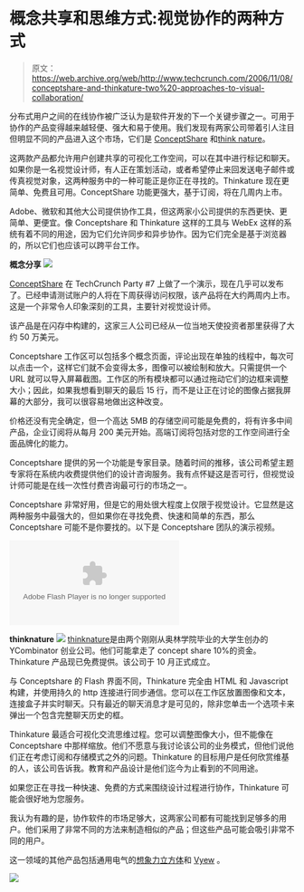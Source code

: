 # 概念共享和思维方式:视觉协作的两种方式

> 原文：<https://web.archive.org/web/http://www.techcrunch.com/2006/11/08/conceptshare-and-thinkature-two%20-approaches-to-visual-collaboration/>

分布式用户之间的在线协作被广泛认为是软件开发的下一个关键步骤之一。可用于协作的产品变得越来越轻便、强大和易于使用。我们发现有两家公司带着引人注目但明显不同的产品进入这个市场，它们是 [ConceptShare](https://web.archive.org/web/20090109031716/http://conceptshare.com/) 和[think nature](https://web.archive.org/web/20090109031716/http://thinkature.com/)。

这两款产品都允许用户创建共享的可视化工作空间，可以在其中进行标记和聊天。如果你是一名视觉设计师，有人正在策划活动，或者希望停止来回发送电子邮件或传真视觉对象，这两种服务中的一种可能正是你正在寻找的。Thinkature 现在更简单、免费且可用。ConceptShare 功能更强大，基于订阅，将在几周内上市。

Adobe、微软和其他大公司提供协作工具，但这两家小公司提供的东西更快、更简单、更便宜。像 Conceptshare 和 Thinkature 这样的工具与 WebEx 这样的系统有着不同的用途，因为它们允许同步和异步协作。因为它们完全是基于浏览器的，所以它们也应该可以跨平台工作。

 **概念分享**
[![](img/369cfc171602b0def3a30c06ebee6b8f.png)](https://web.archive.org/web/20090109031716/http://conceptshare.com/)

[ConceptShare](https://web.archive.org/web/20090109031716/http://conceptshare.com/) 在 TechCrunch Party #7 上做了一个演示，现在几乎可以发布了。已经申请测试账户的人将在下周获得访问权限，该产品将在大约两周内上市。这是一个非常令人印象深刻的工具，主要针对视觉设计师。

该产品是在闪存中构建的，这家三人公司已经从一位当地天使投资者那里获得了大约 50 万美元。

Conceptshare 工作区可以包括多个概念页面，评论出现在单独的线程中，每次可以点击一个，这样它们就不会变得太多，图像可以被绘制和放大。只需提供一个 URL 就可以导入屏幕截图。工作区的所有模块都可以通过拖动它们的边框来调整大小；因此，如果我想看到聊天的最后 15 行，而不是让正在讨论的图像占据我屏幕的大部分，我可以很容易地做出这种改变。

价格还没有完全确定，但一个高达 5MB 的存储空间可能是免费的，将有许多中间产品，企业订阅将从每月 200 美元开始。高端订阅将包括对您的工作空间进行全面品牌化的能力。

Conceptshare 提供的另一个功能是专家目录。随着时间的推移，该公司希望主题专家将在系统内收费提供他们的设计咨询服务。我有点怀疑这是否可行，但视觉设计师可能是在线一次性付费咨询最可行的市场之一。

Conceptshare 非常好用，但是它的用处很大程度上仅限于视觉设计。它显然是这两种服务中最强大的，但如果你在寻找免费、快速和简单的东西，那么 Conceptshare 可能不是你要找的。以下是 Conceptshare 团队的演示视频。

<param name="movie" value="http://www.youtube.com/v/V5CXHOEfFJc"><param name="wmode" value="transparent"><embed src="https://web.archive.org/web/20090109031716oe_/http://www.youtube.com/v/V5CXHOEfFJc" type="application/x-shockwave-flash" wmode="transparent">

**thinknature**
[![](img/3676c51436d3df81e6b5d4f6a75f10af.png)](https://web.archive.org/web/20090109031716/http://thinkature.com/)
[thinknature](https://web.archive.org/web/20090109031716/http://thinkature.com/)是由两个刚刚从奥林学院毕业的大学生创办的 YCombinator 创业公司。他们可能拿走了 concept share 10%的资金。Thinkature 产品现已免费提供。该公司于 10 月正式成立。

与 Conceptshare 的 Flash 界面不同，Thinkature 完全由 HTML 和 Javascript 构建，并使用持久的 http 连接进行同步通信。您可以在工作区放置图像和文本，连接盒子并实时聊天。只有最近的聊天消息才是可见的，除非您单击一个选项卡来弹出一个包含完整聊天历史的框。

Thinkature 最适合可视化交流思维过程。您可以调整图像大小，但不能像在 Conceptshare 中那样缩放。他们不愿意与我讨论该公司的业务模式，但他们说他们正在考虑订阅和存储模式之外的问题。Thinkature 的目标用户是任何欣赏维基的人，该公司告诉我。教育和产品设计是他们迄今为止看到的不同用途。

如果您正在寻找一种快速、免费的方式来围绕设计过程进行协作，Thinkature 可能会很好地为您服务。

我认为有趣的是，协作软件的市场足够大，这两家公司都有可能找到足够多的用户。他们采用了非常不同的方法来制造相似的产品；但这些产品可能会吸引非常不同的用户。

这一领域的其他产品包括通用电气的[想象力立方体](https://web.archive.org/web/20090109031716/http://www.imaginationcubed.com/LaunchPage)和 [Vyew](https://web.archive.org/web/20090109031716/http://vyew.com/) 。

![](img/18eddd4f80fa1447d63d2c8f184745ab.png)